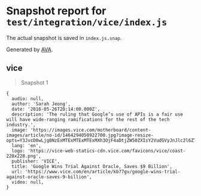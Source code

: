 # Snapshot report for `test/integration/vice/index.js`

The actual snapshot is saved in `index.js.snap`.

Generated by [AVA](https://avajs.dev).

## vice

> Snapshot 1

    {
      audio: null,
      author: 'Sarah Jeong',
      date: '2016-05-26T20:14:00.000Z',
      description: 'The ruling that Google’s use of APIs is a fair use will have wide-ranging ramifications for the rest of the tech industry.',
      image: 'https://images.vice.com/motherboard/content-images/article/no-id/1464294050922700.jpg?image-resize-opts=Y3JvcD0wLjg0NzExMTExMTExMTExMXh3OjF4aDtjZW50ZXIsY2VudGVyJnJlc2l6ZT0xMjAwOiomcmVzaXplPTEyMDA6Kg',
      lang: 'en',
      logo: 'https://vice-web-statics-cdn.vice.com/favicons/vice/coast-228x228.png',
      publisher: 'VICE',
      title: 'Google Wins Trial Against Oracle, Saves $9 Billion',
      url: 'https://www.vice.com/en/article/kb77gv/google-wins-trial-against-oracle-saves-9-billion',
      video: null,
    }
